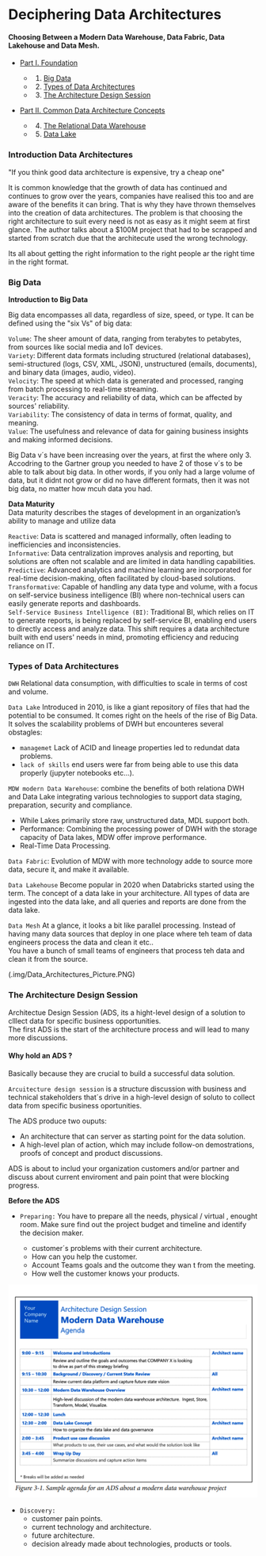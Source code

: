 # Deciphering Data Architectures  
#### Choosing Between a Modern Data Warehouse, Data Fabric, Data Lakehouse and Data Mesh.

- [Part I. Foundation](#part-i-foundation)
  - 1. [Big Data](#big-data)
  - 2. [Types of Data Architectures](#types-of-data-architectures)
  - 3. [The Architecture Design Session](#the-architecture-design-session)
  
- [Part II. Common Data Architecture Concepts](#part-ii-common-data-architecture-concepts)
  - 4. [The Relational Data Warehouse](#the-relational-data-warehouse)
  - 5. [Data Lake](#data-lake)


### Introduction Data Architectures

"If you think good data architecture is expensive, try a cheap one"

It is common knowledge that the growth of data has continued and continues to grow over the years, companies have realised this too and are aware of the benefits it can bring. That is why they have thrown themselves into the creation of data architectures. 
The problem is that choosing the right architecture to suit every need is not as easy as it might seem at first glance.
The author talks about a $100M project that had to be scrapped and started from scratch due that the architecute used the wrong technology.

Its all about getting the right information to the right people ar the right time in the right format.

### Big Data

**Introduction to Big Data**

Big data encompasses all data, regardless of size, speed, or type. It can be defined using the "six Vs" of big data:

`Volume`: The sheer amount of data, ranging from terabytes to petabytes, from sources like social media and IoT devices.  
`Variety`: Different data formats including structured (relational databases), semi-structured (logs, CSV, XML, JSON), unstructured (emails, documents), and binary data (images, audio, video).  
`Velocity`: The speed at which data is generated and processed, ranging from batch processing to real-time streaming.  
`Veracity`: The accuracy and reliability of data, which can be affected by sources' reliability.  
`Variability`: The consistency of data in terms of format, quality, and meaning.  
`Value`: The usefulness and relevance of data for gaining business insights and making informed decisions.  

Big Data v´s have been increasing over the years, at first the where only 3. Accodring to the Gartner group you needed to have 2 of those v´s to be able to talk about big data.
In other words, if you only had a large volume of data, but it didnt not grow or did no have different formats, then it was not big data, no matter how mcuh data you had.


**Data Maturity**  
Data maturity describes the stages of development in an organization’s ability to manage and utilize data

`Reactive`: Data is scattered and managed informally, often leading to inefficiencies and inconsistencies.  
`Informative`: Data centralization improves analysis and reporting, but solutions are often not scalable and are limited in data handling capabilities.  
`Predictive`: Advanced analytics and machine learning are incorporated for real-time decision-making, often facilitated by cloud-based solutions.  
`Transformative`: Capable of handling any data type and volume, with a focus on self-service business intelligence (BI) where non-technical users can easily generate reports and dashboards.  
`Self-Service Business Intelligence (BI)`: Traditional BI, which relies on IT to generate reports, is being replaced by self-service BI, enabling end users to directly access and analyze data. This shift requires a data architecture built with end users' needs in mind, promoting efficiency and reducing reliance on IT.  


### Types of Data Architectures

`DWH` Relational data consumption, with difficulties to scale in terms of cost and volume.  

`Data Lake` Introduced in 2010, is like a giant repository of files that had the potential to be consumed. It comes right on the heels of the rise of Big Data. It solves the scalability problems of DWH
but encounteres several obstagles:
 - `managemet` Lack of ACID and lineage properties led to redundat data problems.   
 - `lack of skills` end users were far from being able to use this data properly (jupyter notebooks etc...).  
 
`MDW modern Data Warehouse`: combine the benefits of both relationa DWH and Data Lake integrating various technologies to support data staging, preparation, security and compliance.
 - While Lakes primarily store raw, unstructured data, MDL support both.  
 - Performance: Combining the processing power of DWH with the storage capacity of Data lakes, MDW offer improve performance.  
 - Real-Time Data Processing.

`Data Fabric`: Evolution of MDW with more technology adde to source more data, secure it, and make it available. 

`Data Lakehouse` Become popular in 2020 when Databricks started using the term. The concept of a data lake in your architecture. All types of data are ingested into the data lake, and all queries and reports are done from the data lake.  
 
`Data Mesh`
At a glance, it looks a bit like parallel processing. Instead of having many data sources that deploy in one place where teh team of data engineers process the data and clean it etc..  
You have a bunch of small teams of engineers that process teh data and clean it from the source.  

(.img/Data_Architectures_Picture.PNG)

### The Architecture Design Session

Architectue Design Session (ADS, its a hight-level design of a solution to clllect data for specific business opportunities.  
The first ADS is the start of the architecture process and will lead to many more discussions.

#### Why hold an ADS ?

Basically because they are crucial to build a successful data solution. 

`Arcuitecture design session` is a structure discussion with business and technical stakeholders that´s drive in a high-level design of soluto to collect data from specific business oportunities.  

The ADS produce two ouputs:

- An architecture that can server as starting point for the data solution.  
- A high-level plan of action, which may include follow-on demostrations, proofs of concept and product discussions.  


ADS is about to includ your organization customers and/or partner and discuss about current enviroment and pain point that were blocking progress.  


**Before the ADS**
- `Preparing:` You have to prepare all the needs, physical / virtual , enought room.
    Make sure find out the project budget and timeline and identify the decision maker.  
	
	- customer´s problems with their current architecture.  
	- How can you help the customer.    
	- Account Teams goals and the outcome they wan t from the meeting.  
	- How well the customer knows your products.  
	
![image](https://github.com/Enrique1987/data_solution_architect/blob/main/img/02_ADS_Meeting.PNG)
	
- `Discovery:`
  - customer pain points.  
  - current technology and architecture.  
  - future architecture.  
  - decision already made about technologies, products or tools.  
  
